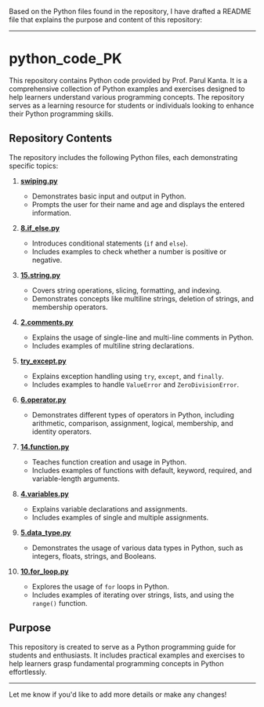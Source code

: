 Based on the Python files found in the repository, I have drafted a README file that explains the purpose and content of this repository:

---

# python_code_PK

This repository contains Python code provided by Prof. Parul Kanta. It is a comprehensive collection of Python examples and exercises designed to help learners understand various programming concepts. The repository serves as a learning resource for students or individuals looking to enhance their Python programming skills.

## Repository Contents

The repository includes the following Python files, each demonstrating specific topics:

1. **[swiping.py](https://github.com/yvinchhi/python_code_PK/blob/main/swiping.py)**  
   - Demonstrates basic input and output in Python.
   - Prompts the user for their name and age and displays the entered information.

2. **[8.if_else.py](https://github.com/yvinchhi/python_code_PK/blob/main/8.if_else.py)**  
   - Introduces conditional statements (`if` and `else`).
   - Includes examples to check whether a number is positive or negative.

3. **[15.string.py](https://github.com/yvinchhi/python_code_PK/blob/main/15.string.py)**  
   - Covers string operations, slicing, formatting, and indexing.
   - Demonstrates concepts like multiline strings, deletion of strings, and membership operators.

4. **[2.comments.py](https://github.com/yvinchhi/python_code_PK/blob/main/2.comments.py)**  
   - Explains the usage of single-line and multi-line comments in Python.
   - Includes examples of multiline string declarations.

5. **[try_except.py](https://github.com/yvinchhi/python_code_PK/blob/main/try_except.py)**  
   - Explains exception handling using `try`, `except`, and `finally`.
   - Includes examples to handle `ValueError` and `ZeroDivisionError`.

6. **[6.operator.py](https://github.com/yvinchhi/python_code_PK/blob/main/6.operator.py)**  
   - Demonstrates different types of operators in Python, including arithmetic, comparison, assignment, logical, membership, and identity operators.

7. **[14.function.py](https://github.com/yvinchhi/python_code_PK/blob/main/14.function.py)**  
   - Teaches function creation and usage in Python.
   - Includes examples of functions with default, keyword, required, and variable-length arguments.

8. **[4.variables.py](https://github.com/yvinchhi/python_code_PK/blob/main/4.variables.py)**  
   - Explains variable declarations and assignments.
   - Includes examples of single and multiple assignments.

9. **[5.data_type.py](https://github.com/yvinchhi/python_code_PK/blob/main/5.data_type.py)**  
   - Demonstrates the usage of various data types in Python, such as integers, floats, strings, and Booleans.

10. **[10.for_loop.py](https://github.com/yvinchhi/python_code_PK/blob/main/10.for_loop.py)**  
    - Explores the usage of `for` loops in Python.
    - Includes examples of iterating over strings, lists, and using the `range()` function.

## Purpose

This repository is created to serve as a Python programming guide for students and enthusiasts. It includes practical examples and exercises to help learners grasp fundamental programming concepts in Python effortlessly.

---

Let me know if you'd like to add more details or make any changes!
